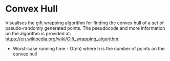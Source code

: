 # Convex Hull

Visualises the gift wrapping algorithm for finding the convex hull of a set of pseudo-randomly generated points.  The pseudocode and more information on the algorithm is provided at: https://en.wikipedia.org/wiki/Gift_wrapping_algorithm.
- Worst-case running time - O(nh) where h is the number of points on the convex hull
